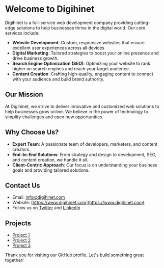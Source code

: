 # Welcome to Digihinet

Digihinet is a full-service web development company providing cutting-edge solutions to help businesses thrive in the digital world. Our core services include:

- **Website Development**: Custom, responsive websites that ensure excellent user experiences across all devices.
- **Digital Marketing**: Tailored strategies to boost your online presence and drive business growth.
- **Search Engine Optimization (SEO)**: Optimizing your website to rank higher on search engines and reach your target audience.
- **Content Creation**: Crafting high-quality, engaging content to connect with your audience and build brand authority.

## Our Mission
At Digihinet, we strive to deliver innovative and customized web solutions to help businesses grow online. We believe in the power of technology to simplify challenges and open new opportunities.

## Why Choose Us?
- **Expert Team**: A passionate team of developers, marketers, and content creators.
- **End-to-End Solutions**: From strategy and design to development, SEO, and content creation, we handle it all.
- **Client-Centric Approach**: Our focus is on understanding your business goals and providing tailored solutions.

## Contact Us
- Email: [info@digihinet.com](mailto:info@digihinet.com)
- Website: [https://www.digihinet.com](https://www.digihinet.com)
- Follow us on [Twitter](https://twitter.com/digihinet) and [LinkedIn](https://linkedin.com/company/digihinet)

## Projects
- [Project 1](https://github.com/digihinet/project1)
- [Project 2](https://github.com/digihinet/project2)
- [Project 3](https://github.com/digihinet/project3)

Thank you for visiting our GitHub profile. Let's build something great together!
